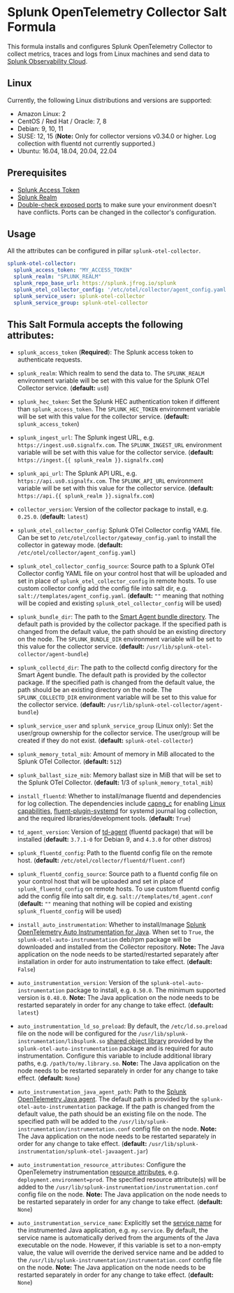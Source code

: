 # Splunk OpenTelemetry Collector Salt Formula

This formula installs and configures Splunk OpenTelemetry Collector to
collect metrics, traces and logs from Linux machines and send data to [Splunk 
Observability Cloud](https://www.splunk.com/en_us/observability.html). 

## Linux
Currently, the following Linux distributions and versions are supported:

- Amazon Linux: 2
- CentOS / Red Hat / Oracle: 7, 8
- Debian: 9, 10, 11
- SUSE: 12, 15 (**Note:** Only for collector versions v0.34.0 or higher. Log collection with fluentd not currently supported.)
- Ubuntu: 16.04, 18.04, 20.04, 22.04

## Prerequisites

- [Splunk Access Token](https://docs.splunk.com/Observability/admin/authentication-tokens/org-tokens.html#admin-org-tokens)
- [Splunk Realm](https://dev.splunk.com/observability/docs/realms_in_endpoints/)
- [Double-check exposed ports](https://github.com/signalfx/splunk-otel-collector/blob/main/docs/security.md#exposed-endpoints) 
  to make sure your environment doesn't have conflicts. Ports can be changed in the collector's configuration.

## Usage

All the attributes can be configured in pillar `splunk-otel-collector`.

```yaml
splunk-otel-collector:
  splunk_access_token: "MY_ACCESS_TOKEN"
  splunk_realm: "SPLUNK_REALM"
  splunk_repo_base_url: https://splunk.jfrog.io/splunk
  splunk_otel_collector_config: '/etc/otel/collector/agent_config.yaml'
  splunk_service_user: splunk-otel-collector
  splunk_service_group: splunk-otel-collector

```

## This Salt Formula accepts the following attributes:

- `splunk_access_token` (**Required**): The Splunk access token to
  authenticate requests.

- `splunk_realm`: Which realm to send the data to. The `SPLUNK_REALM`
  environment variable will be set with this value for the Splunk OTel 
  Collector service. (**default:** `us0`)

- `splunk_hec_token`: Set the Splunk HEC authentication token if different than
  `splunk_access_token`. The `SPLUNK_HEC_TOKEN` environment 
  variable will be set with this value for the collector service. (**default:**
  `splunk_access_token`)

- `splunk_ingest_url`: The Splunk ingest URL, e.g.
  `https://ingest.us0.signalfx.com`. The `SPLUNK_INGEST_URL` environment 
  variable will be set with this value for the collector service. (**default:**
  `https://ingest.{{ splunk_realm }}.signalfx.com`)

- `splunk_api_url`: The Splunk API URL, e.g. `https://api.us0.signalfx.com`.
  The `SPLUNK_API_URL` environment variable will be set with this value for the
  collector service. (**default:** `https://api.{{ splunk_realm }}.signalfx.com`)

- `collector_version`: Version of the collector package to install, e.g.
  `0.25.0`. (**default:** `latest`)

- `splunk_otel_collector_config`: Splunk OTel Collector config YAML file. Can be set to 
  `/etc/otel/collector/gateway_config.yaml` to install the collector in gateway
  mode. (**default:** `/etc/otel/collector/agent_config.yaml`)

- `splunk_otel_collector_config_source`: Source path to a Splunk OTel Collector config YAML 
  file on your control host that will be uploaded and set in place of
  `splunk_otel_collector_config` in remote hosts. To use custom collector config add the config file into salt dir, 
  e.g. `salt://templates/agent_config.yaml`. (**default:** `""` meaning 
  that nothing will be copied and existing `splunk_otel_collector_config` will be used)

- `splunk_bundle_dir`: The path to the [Smart Agent bundle directory](
  https://github.com/signalfx/splunk-otel-collector/blob/main/pkg/extension/smartagentextension/README.md).
  The default path is provided by the collector package. If the specified path
  is changed from the default value, the path should be an existing directory
  on the node. The `SPLUNK_BUNDLE_DIR` environment variable will be set to
  this value for the collector service. (**default:**
  `/usr/lib/splunk-otel-collector/agent-bundle`)

- `splunk_collectd_dir`: The path to the collectd config directory for the
  Smart Agent bundle. The default path is provided by the collector package.
  If the specified path is changed from the default value, the path should be
  an existing directory on the node. The `SPLUNK_COLLECTD_DIR` environment
  variable will be set to this value for the collector service.
  (**default:** `/usr/lib/splunk-otel-collector/agent-bundle`)

- `splunk_service_user` and `splunk_service_group` (Linux only): Set the user/group
  ownership for the collector service. The user/group will be created if they
  do not exist. (**default:** `splunk-otel-collector`)

- `splunk_memory_total_mib`: Amount of memory in MiB allocated to the Splunk OTel 
  Collector. (**default:** `512`)

- `splunk_ballast_size_mib`: Memory ballast size in MiB that will be set to the Splunk 
  OTel Collector. (**default:** 1/3 of `splunk_memory_total_mib`)

- `install_fluentd`: Whether to install/manage fluentd and dependencies for log
  collection. The dependencies include [capng_c](
  https://github.com/fluent-plugins-nursery/capng_c) for enabling
  [Linux capabilities](
  https://docs.fluentd.org/deployment/linux-capability),
  [fluent-plugin-systemd](
  https://github.com/fluent-plugin-systemd/fluent-plugin-systemd) for systemd
  journal log collection, and the required libraries/development tools.
  (**default:** `True`)

- `td_agent_version`: Version of [td-agent](
  https://td-agent-package-browser.herokuapp.com/) (fluentd package) that will
  be installed (**default:** `3.7.1-0` for Debian 9, and `4.3.0` for other
  distros)

- `splunk_fluentd_config`: Path to the fluentd config file on the remote host.
  (**default:** `/etc/otel/collector/fluentd/fluent.conf`)

- `splunk_fluentd_config_source`: Source path to a fluentd config file on your 
  control host that will be uploaded and set in place of `splunk_fluentd_config` on
  remote hosts. To use custom fluentd config add the config file into salt dir, 
  e.g. `salt://templates/td_agent.conf` (**default:** `""` meaning 
  that nothing will be copied and existing `splunk_fluentd_config` will be used)

- `install_auto_instrumentation`: Whether to install/manage [Splunk
  OpenTelemetry Auto Instrumentation for Java](
  https://github.com/signalfx/splunk-otel-collector/tree/main/instrumentation).
  When set to `True`, the `splunk-otel-auto-instrumentation` deb/rpm package
  will be downloaded and installed from the Collector repository. **Note:** The
  Java application on the node needs to be started/restarted separately after
  installation in order for auto instrumentation to take effect. (**default:**
  `False`)

- `auto_instrumentation_version`: Version of the
  `splunk-otel-auto-instrumentation` package to install, e.g. `0.50.0`. The
  minimum supported version is `0.48.0`. **Note:** The Java application on the
  node needs to be restarted separately in order for any change to take effect.
  (**default:** `latest`)

- `auto_instrumentation_ld_so_preload`: By default, the `/etc/ld.so.preload`
  file on the node will be configured for the
  `/usr/lib/splunk-instrumentation/libsplunk.so` [shared object library](
  https://github.com/signalfx/splunk-otel-collector/tree/main/instrumentation#operation)
  provided by the `splunk-otel-auto-instrumentation` package and is required
  for auto instrumentation. Configure this variable to include additional
  library paths, e.g. `/path/to/my.library.so`. **Note:** The Java application
  on the node needs to be restarted separately in order for any change to take
  effect. (**default:** `None`)

- `auto_instrumentation_java_agent_path`: Path to the [Splunk OpenTelemetry
  Java agent](https://github.com/signalfx/splunk-otel-java). The default path
  is provided by the `splunk-otel-auto-instrumentation` package. If the path is
  changed from the default value, the path should be an existing file on the
  node. The specified path will be added to the
  `/usr/lib/splunk-instrumentation/instrumentation.conf` config file on the
  node. **Note:** The Java application on the node needs to be restarted
  separately in order for any change to take effect. (**default:**
  `/usr/lib/splunk-instrumentation/splunk-otel-javaagent.jar`)

- `auto_instrumentation_resource_attributes`: Configure the OpenTelemetry
  instrumentation [resource attributes](
  https://github.com/signalfx/splunk-otel-collector/tree/main/instrumentation#configuration-file),
  e.g. `deployment.environment=prod`. The specified resource attribute(s) will
  be added to the `/usr/lib/splunk-instrumentation/instrumentation.conf` config
  file on the node. **Note:** The Java application on the node needs to be
  restarted separately in order for any change to take effect. (**default:**
  `None`)

- `auto_instrumentation_service_name`: Explicitly set the [service name](
  https://github.com/signalfx/splunk-otel-collector/tree/main/instrumentation#configuration-file)
  for the instrumented Java application, e.g. `my.service`. By default, the
  service name is automatically derived from the arguments of the Java
  executable on the node. However, if this variable is set to a non-empty
  value, the value will override the derived service name and be added to the
  `/usr/lib/splunk-instrumentation/instrumentation.conf` config file on the
  node. **Note:** The Java application on the node needs to be restarted
  separately in order for any change to take effect. (**default:** `None`)
